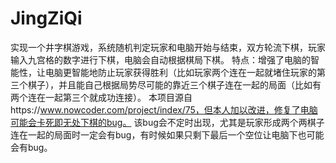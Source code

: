 # JingZiQi
实现一个井字棋游戏，系统随机判定玩家和电脑开始与结束，双方轮流下棋，玩家输入九宫格的数字进行下棋，电脑会自动根据棋局下棋。
特点：增强了电脑的智能性，让电脑更智能地防止玩家获得胜利（比如玩家两个连在一起就堵住玩家的第三个棋子），并且能自己根据局势尽可能的靠近三个棋子连在一起的局面（比如有两个连在一起第三个就成功连接）。
本项目源自https://www.nowcoder.com/project/index/75，但本人加以改进，修复了电脑可能会卡死即无处下棋的bug。
该bug会不定时出现，尤其是玩家形成两个两棋子连在一起的局面时一定会有bug，有时候如果只剩下最后一个空位让电脑下也可能会有bug。
